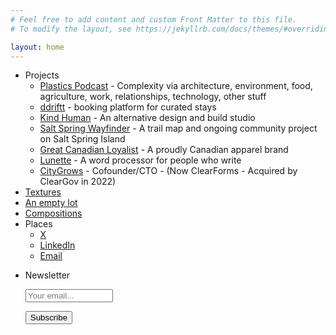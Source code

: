 ```yaml
---
# Feel free to add content and custom Front Matter to this file.
# To modify the layout, see https://jekyllrb.com/docs/themes/#overriding-theme-defaults

layout: home
---
```


- Projects
  - [Plastics Podcast](https://plasticspod.org) - Complexity via architecture, environment, food, agriculture, work, relationships, technology, other stuff
  - [ddriftt](https://ddriftt.com) - booking platform for curated stays
  - [Kind Human](https://kindhuman.studio) - An alternative design and build studio
  - [Salt Spring Wayfinder](https://wayfinder.stephencorwin.com) - A trail map and ongoing community project on Salt Spring Island
  - [Great Canadian Loyalist](https://www.canadianloyalist.ca/) - A proudly Canadian apparel brand
  - [Lunette](https://lunette.app) - A word processor for people who write
  - [CityGrows](https://citygrows.com) - Cofounder/CTO - (Now ClearForms - Acquired by ClearGov in 2022)
- [Textures](./textures)
- [An empty lot](./lot)
- [Compositions](./odds_and_ends)
- Places
  - [X](https://x.com/Stephen_Corwin)
  - [LinkedIn](https://www.linkedin.com/in/swerve/)
  - [Email](mailto:me@stephencorwin.com)
- <form style="" action="https://tinyletter.com/corwin" method="post" target="popupwindow" onsubmit="window.open('https://tinyletter.com/corwin', 'popupwindow', 'scrollbars=yes,width=800,height=600');return true"><p><label for="tlemail">Newsletter</label></p><p><input placeholder="Your email..." type="text" style="width:140px" name="email" id="tlemail" /></p><input type="hidden" value="1" name="embed"/><input type="submit" value="Subscribe" /><p></p></form>
